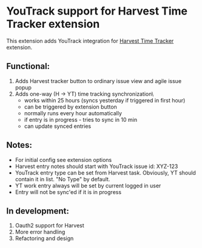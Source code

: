# YouTrack support for Harvest Time Tracker extension

This extension adds YouTrack integration for [Harvest Time Tracker](https://chrome.google.com/webstore/detail/harvest-time-tracker/fbpiglieekigmkeebmeohkelfpjjlaia) extension.

## Functional:
1. Adds Harvest tracker button to ordinary issue view and agile issue popup
1. Adds one-way (H -> YT) time tracking synchronization\
    - works within 25 hours (syncs yesterday if triggered in first hour)
    - can be triggered by extension button
    - normally runs every hour automatically
    - if entry is in progress - tries to sync in 10 min
    - can update synced entries

## Notes:
- For initial config see extension options
- Harvest entry notes should start with YouTrack issue id: XYZ-123
- YouTrack entry type can be set from Harvest task. Obviously, YT should contain it in list. "No Type" by default.
- YT work entry always will be set by current logged in user
- Entry will not be sync'ed if it is in progress

## In development:
1. Oauth2 support for Harvest
1. More error handling
1. Refactoring and design
